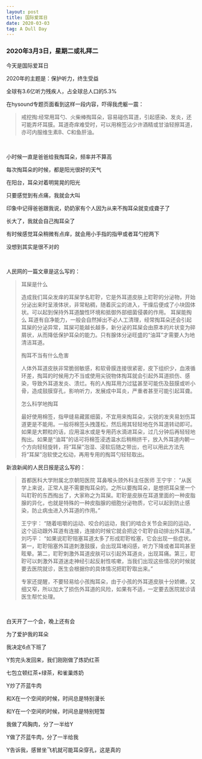 ```yaml
---
layout: post
title: 国际爱耳日
date: 2020-03-03 
tag: A Dull Day
---
```


### 2020年3月3日，星期二或礼拜二

今天是国际爱耳日

2020年的主题是：保护听力，终生受益

全球有3.6亿听力残疾人，占全球总人口的5.3%

在hysound专题页面看到这样一段内容，吓得我虎躯一震：

>  戒挖掏:经常用耳勺、火柴棒掏耳朵，容易碰伤耳道，引起感染、发炎，还可能弄坏耳膜。耳道奇痒难受时，可以用棉签沾少许酒精或甘油轻擦耳道，亦可内服维生素B、C和鱼肝油。

<br/>

小时候一直是爸爸给我掏耳朵，频率并不算高

每次掏耳朵的时候，都是阳光很好的天气

在阳台，耳朵对着明晃晃的阳光

只要感觉到有点痛，我就会大叫

印象中记得爸爸跟我说，奶奶家有个人因为从来不掏耳朵就变成聋子了

长大了，我就会自己掏耳朵了

有时候感觉耳朵稍微有点痒，就会用小手指的指甲或者耳勺挖两下

没想到其实是很不对的

<br/>

人民网的一篇文章是这么写的：

> 耳屎是什么 
>
> 造成我们耳朵发痒的耳屎学名耵聍，它是外耳道皮肤上耵聍的分泌物，开始分泌出来时呈液体状，非常粘稠，随着灰尘的进入，干燥后便成了小块固体状。可以起到保持外耳道酸性环境和抵御外部细菌侵袭的作用。 耳屎能掏么 耳道有自净能力，一般会自然掉出不必人工清理，经常掏耳朵还会引起耳屎的分泌异常，耳屎可能越长越多，新分泌的耳屎会由原本的片状变为碎屑状，从而降低保护耳朵的能力。只有腺体分泌旺盛的“油耳”才需要人为地清洁耳道。 
>
> 掏耳不当有什么危害 
>
> 人体外耳道皮肤非常脆弱敏感，和软骨膜连接很紧密，皮下组织少，血液循环差，掏耳的时候用力不当或使用尖锐物体掏耳就会引起外耳道损伤、感染，导致外耳道发炎、溃烂。有的人掏耳用力过猛甚至可能伤及鼓膜或听小骨，造成鼓膜穿孔，影响听力，发展成中耳炎，严重者甚至可能引起耳聋。 
>
> 怎么科学地掏耳 
>
> 最好使用棉签，指甲缝易藏匿细菌，不宜用来掏耳朵，尖锐的发夹易划伤耳道更是不能用。一般将棉签头拽蓬松，然后用其轻轻地在外耳道转动即可。如果是大颗粒的话，应用温水或是专用药水滴进耳朵，过几分钟后再轻轻地掏出。如果是“油耳”的话可将棉签浸透温水后稍稍挤干，放入外耳道内朝一个方向轻轻旋转，将“耳屎”泡湿、浸软后随之带出，也可以用此方法先将“耳屎”泡软使之松动，再用专用的掏耳勺轻轻取出。

新浪新闻的人民日报是这么写的： 

> 首都医科大学附属北京朝阳医院 耳鼻喉头颈外科主任医师 王宁宇： “从医学上来说，正常人是不需要掏耳朵的。之所以要掏耳朵，是想把耳朵里一个叫耵聍的东西掏出了，大家称之为耳屎。耵聍是皮肤在耳道里面的一种皮脂腺的异化，也就是特殊的一种皮脂腺的细胞分泌物质，它可以起到防止感染，防止病虫进入外耳道的作用。” 
>
> 王宁宇： “随着咀嚼的运动、咬合的运动，我们的啮合关节会来回的运动，这个运动跟外耳道有连接，连接的时候它就会把这个耵聍自动排出外耳道。” 刘巧平： “如果说耵聍阻塞耳道太多了形成耵聍栓塞，它会出现一些症状。第一，耵聍阻塞外耳道刺激鼓膜，会出现耳堵闷感，听力下降或者耳鸣甚至眩晕。第二，耵聍刺激外耳道皮肤可以引起外耳道炎，出现耳痛。第三，耵聍可以刺激外耳道迷走神经引起反射性咳嗽，当我们出现这些情况的时候就要去医院就诊，医生会根据你的具体情况把耵聍取出来。” 
>
> 专家还提醒，不要轻易给小孩掏耳朵，由于小孩的外耳道皮肤十分娇嫩，又细又窄，所以加大了损伤外耳道的风险，如果有不适，一定要去医院就诊请医生帮忙处理。


<br/>

白天开了一个会，晚上还有会

为了爱护我的耳朵

我决定6点下班了

Y剪完头发回来，我们刚刚做了炼奶红茶

七包立顿红茶+绿茶，和雀巢炼奶

Y炒了芥蓝牛肉

和X在一个空间的时候，时间总是特别漫长

和Y在一个空间的时候，时间总是特别短暂

我做了鸡胸肉，分了一半给Y

Y做了芥蓝牛肉，分了一半给我

Y告诉我，感冒坐飞机就可能耳朵穿孔，这是真的

<br/>